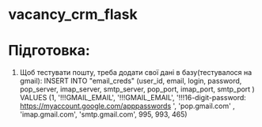 # vacancy_crm_flask

# Підготовка:
1) Щоб тестувати пошту, треба додати свої дані в базу(тестувалося на gmail):
INSERT INTO "email_creds" (user_id, email, login, password, pop_server, imap_server, smtp_server, pop_port, imap_port, smtp_port )
VALUES (1, '!!!GMAIL_EMAIL', '!!!GMAIL_EMAIL', '!!!16-digit-password: https://myaccount.google.com/apppasswords ', 'pop.gmail.com' , 'imap.gmail.com', 'smtp.gmail.com', 995, 993, 465)

